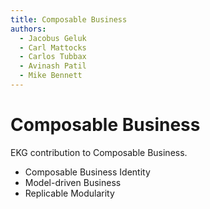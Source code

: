 ```yaml
---
title: Composable Business
authors:
  - Jacobus Geluk
  - Carl Mattocks
  - Carlos Tubbax
  - Avinash Patil
  - Mike Bennett
---
```

# Composable Business

EKG contribution to Composable Business.

<!--summary-start-->
- Composable Business Identity
- Model-driven Business
- Replicable Modularity
<!--summary-end-->
